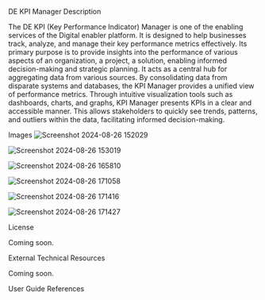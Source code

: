 DE KPI Manager
Description

The DE KPI (Key Performance Indicator) Manager is one of the enabling services of the Digital enabler platform. It is designed to help businesses track, analyze, and manage their key performance metrics effectively. 
Its primary purpose is to provide insights into the performance of various aspects of an organization, a project, a solution, enabling informed decision-making and strategic planning. 
It acts as a central hub for aggregating data from various sources. By consolidating data from disparate systems and databases, the KPI Manager provides a unified view of performance metrics.
Through intuitive visualization tools such as dashboards, charts, and graphs, KPI Manager presents KPIs in a clear and accessible manner. This allows stakeholders to quickly see trends, patterns, and outliers within the data, facilitating informed decision-making.

Images
![Screenshot 2024-08-26 152029](https://github.com/user-attachments/assets/83ae13c2-1bcf-4652-a5f0-e443e8c4bcc2)

![Screenshot 2024-08-26 153019](https://github.com/user-attachments/assets/036c861e-0b12-4f82-9982-0e00e125a087)

![Screenshot 2024-08-26 165810](https://github.com/user-attachments/assets/fbd728df-46ac-4cdc-ad05-d876d1ff173b)

![Screenshot 2024-08-26 171058](https://github.com/user-attachments/assets/e65bb241-0fea-462a-951b-bbd55e4d5e19)

![Screenshot 2024-08-26 171416](https://github.com/user-attachments/assets/c2b80767-fd06-4743-846d-5852332189ba)

![Screenshot 2024-08-26 171427](https://github.com/user-attachments/assets/c8fd40de-9e79-4aea-a689-3b51c7fc0a6b)

License

Coming soon.

External Technical Resources

Coming soon.

User Guide References

